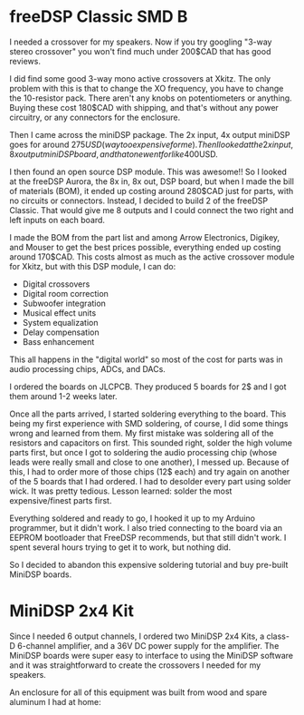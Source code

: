 # freeDSP Classic SMD B
I needed a crossover for my speakers. Now if you try googling "3-way stereo crossover" you won't find much under 200$CAD that has good reviews. 

I did find some good 3-way mono active crossovers at Xkitz. The only problem with this is that to change the XO frequency, you have to change the 10-resistor pack. There aren't any knobs on potentiometers or anything. Buying these cost 180$CAD  with shipping, and that's without any power circuitry, or any connectors for the enclosure.

Then I came across the miniDSP package. The 2x input, 4x output miniDSP goes for around 275$USD (way too expensive for me). Then I looked at the 2x input, 8x output miniDSP board, and that one went for like 400$USD. 

I then found an open source DSP module. This was awesome!! So I looked at the freeDSP Aurora, the 8x in, 8x out, DSP board, but when I made the bill of materials (BOM), it ended up costing around 280$CAD just for parts, with no circuits or connectors. Instead, I decided to build 2 of the freeDSP Classic. That would give me 8 outputs and I could connect the two right and left inputs on each board.

I made the BOM from the part list and among Arrow Electronics, Digikey, and Mouser to get the best prices possible, everything ended up costing around 170$CAD. This costs almost as much as the active crossover module for Xkitz, but with this DSP module, I can do:

- Digital crossovers
- Digital room correction
- Subwoofer integration
- Musical effect units
- System equalization
- Delay compensation
- Bass enhancement

This all happens in the "digital world" so most of the cost for parts was in audio processing chips, ADCs, and DACs.

I ordered the boards on JLCPCB. They produced 5 boards for 2$ and I got them around 1-2 weeks later. 

Once all the parts arrived, I started soldering everything to the board. This being my first experience with SMD soldering, of course, I did some things wrong and learned from them. My first mistake was soldering all of the resistors and capacitors on first. This sounded right, solder the high volume parts first, but once I got to soldering the audio processing chip (whose leads were really small and close to one another), I messed up. Because of this, I had to order more of those chips (12$ each) and try again on another of the 5 boards that I had ordered. I had to desolder every part using solder wick. It was pretty tedious. Lesson learned: solder the most expensive/finest parts first.

Everything soldered and ready to go, I hooked it up to my Arduino programmer, but it didn't work. I also tried connecting to the board via an EEPROM bootloader that FreeDSP recommends, but that still didn't work. I spent several hours trying to get it to work, but nothing did. 

So I decided to abandon this expensive soldering tutorial and buy pre-built MiniDSP boards.

# MiniDSP 2x4 Kit

Since I needed 6 output channels, I ordered two MiniDSP 2x4 Kits, a class-D 6-channel amplifier, and a 36V DC power supply for the amplifier. The MiniDSP boards were super easy to interface to using the MiniDSP software and it was straightforward to create the crossovers I needed for my speakers.

An enclosure for all of this equipment was built from wood and spare aluminum I had at home:
